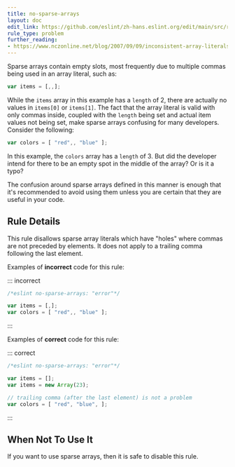 ```yaml
---
title: no-sparse-arrays
layout: doc
edit_link: https://github.com/eslint/zh-hans.eslint.org/edit/main/src/rules/no-sparse-arrays.md
rule_type: problem
further_reading:
- https://www.nczonline.net/blog/2007/09/09/inconsistent-array-literals/
---
```




Sparse arrays contain empty slots, most frequently due to multiple commas being used in an array literal, such as:

```js
var items = [,,];
```

While the `items` array in this example has a `length` of 2, there are actually no values in `items[0]` or `items[1]`. The fact that the array literal is valid with only commas inside, coupled with the `length` being set and actual item values not being set, make sparse arrays confusing for many developers. Consider the following:

```js
var colors = [ "red",, "blue" ];
```

In this example, the `colors` array has a `length` of 3. But did the developer intend for there to be an empty spot in the middle of the array? Or is it a typo?

The confusion around sparse arrays defined in this manner is enough that it's recommended to avoid using them unless you are certain that they are useful in your code.

## Rule Details

This rule disallows sparse array literals which have "holes" where commas are not preceded by elements. It does not apply to a trailing comma following the last element.

Examples of **incorrect** code for this rule:

::: incorrect

```js
/*eslint no-sparse-arrays: "error"*/

var items = [,];
var colors = [ "red",, "blue" ];
```

:::

Examples of **correct** code for this rule:

::: correct

```js
/*eslint no-sparse-arrays: "error"*/

var items = [];
var items = new Array(23);

// trailing comma (after the last element) is not a problem
var colors = [ "red", "blue", ];
```

:::

## When Not To Use It

If you want to use sparse arrays, then it is safe to disable this rule.
